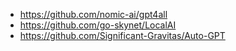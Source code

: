 -   https://github.com/nomic-ai/gpt4all
-   https://github.com/go-skynet/LocalAI
-   https://github.com/Significant-Gravitas/Auto-GPT
